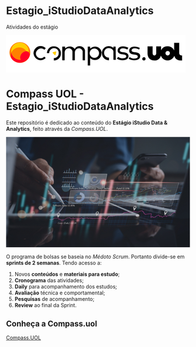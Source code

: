 # Estagio_iStudioDataAnalytics
Atividades do estágio

![Logo Compass.UOL](Sprint_1/img/compassUOL-logo.png)

# Compass UOL - Estagio_iStudioDataAnalytics

Este repositório é dedicado ao conteúdo do **Estágio iStudio Data & Analytics**, feito através da _Compass.UOL_.

![Imagem Studio Data & Analytics](Sprint_1/img/studio-data-analytics-desk.jpeg)

O programa de bolsas se baseia no _Médoto Scrum_. Portanto divide-se em **sprints de 2 semanas**. Tendo acesso a: 

1. Novos **conteúdos** e **materiais para estudo**;
2. **Cronograma** das atividades; 
3. **Daily** para acompanhamento dos estudos;
4. **Avaliação** técnica e comportamental;
5. **Pesquisas** de acompanhamento;
6. **Review** ao final da Sprint.

## Conheça a Compass.uol

[Compass.UOL](https://compass.uol/pt/home)

